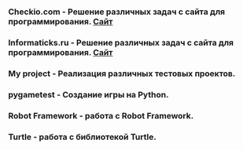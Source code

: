 
### Checkio.com - Решение различных задач с сайта для программирования. [Сайт](https://checkio.org/)
### Informaticks.ru - Решение различных задач с сайта для программирования. [Сайт](https://informatics.mccme.ru/)
### My project - Реализация различных тестовых проектов.
### pygametest - Создание игры на Python. 
### Robot Framework - работа с Robot Framework.
### Turtle - работа с библиотекой Turtle.
